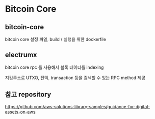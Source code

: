# Bitcoin Core

## bitcoin-core

bitcoin core 설정 파일, build / 실행을 위한 dockerfile

## electrumx

bitcoin core rpc 를 사용해서 블록 데이터를 indexing

지갑주소로 UTXO, 잔액, transaction 등을 검색할 수 있는 RPC method 제공


## 참고 repository

https://github.com/aws-solutions-library-samples/guidance-for-digital-assets-on-aws